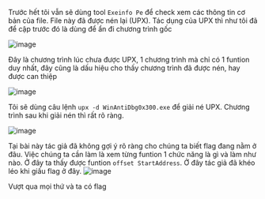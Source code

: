 Trước hết tôi vẫn sẽ dùng tool `Exeinfo Pe` để check xem các thông tin cơ bản của file. File này đã được nén lại (UPX). Tác dụng của UPX thì như tôi đã để cập trước đó là dùng để ẩn đi chương trình gốc

![image](https://github.com/daglongg/PicoCTF_2024/assets/138242812/481971cd-8420-4a17-b671-e006d47d1646)

 Đây là chương trình lúc chưa được UPX, 1 chương trình mà chỉ có 1 funtion duy nhất, đây cũng là dấu hiệu cho thấy chương trình đã được nén, hay được can thiệp

 ![image](https://github.com/daglongg/PicoCTF_2024/assets/138242812/84dc3a2c-0b0f-4a15-a986-e6e9acd00ca2)

 Tôi sẽ dùng câu lệnh `upx -d WinAntiDbg0x300.exe` để giải né UPX. Chương trình sau khi giải nén thì rất rõ ràng. 

 ![image](https://github.com/daglongg/PicoCTF_2024/assets/138242812/410e087a-2099-4d37-bb6a-400f6a74a23a)

Tại bài này tác giả đã không gợi ý rõ ràng cho chúng ta biết flag đang nằm ở đâu. Việc chúng ta cần làm là xem từng funtion 1 chức năng là gì và làm như nào. Ở đây ta thấy được funtion `offset StartAddress`. Ở đây tác giả đã khéo léo khi giấu flag ở đây. 
![image](https://github.com/daglongg/PicoCTF_2024/assets/138242812/7aea0a8a-b28b-44c4-9277-bfa5b64b3f1d)

Vượt qua mọi thứ và ta có flag



